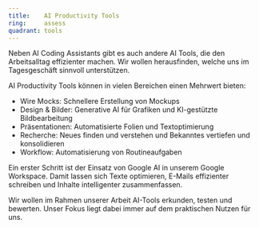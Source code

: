 ```yaml
---
title:    AI Productivity Tools  
ring:     assess  
quadrant: tools
---
```


Neben AI Coding Assistants gibt es auch andere AI Tools, die den Arbeitsalltag effizienter machen. Wir wollen herausfinden, welche uns im Tagesgeschäft sinnvoll unterstützen.

AI Productivity Tools können in vielen Bereichen einen Mehrwert bieten:
- Wire Mocks: Schnellere Erstellung von Mockups
- Design & Bilder: Generative AI für Grafiken und KI-gestützte Bildbearbeitung
- Präsentationen: Automatisierte Folien und Textoptimierung
- Recherche: Neues finden und verstehen und Bekanntes vertiefen und konsolidieren
- Workflow: Automatisierung von Routineaufgaben

Ein erster Schritt ist der Einsatz von Google AI in unserem Google Workspace. Damit lassen sich Texte optimieren, E-Mails effizienter schreiben und Inhalte intelligenter zusammenfassen.

Wir wollen im Rahmen unserer Arbeit AI-Tools erkunden, testen und bewerten. Unser Fokus liegt dabei immer auf dem praktischen Nutzen für uns.
